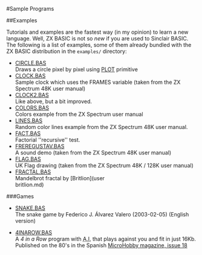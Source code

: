 #Sample Programs

##Examples

Tutorials and examples are the fastest way (in my opinion) to learn a new language.
Well, ZX BASIC is not so _new_ if you are used to Sinclair BASIC.
The following is a list of examples, some of them already bundled with 
the ZX BASIC distribution in the `examples/` directory:

* [CIRCLE.BAS](circle.bas.md)
<br />Draws a circle pixel by pixel using [PLOT](plot.md) primitive
* [CLOCK.BAS](clock.bas.md)
<br />Sample clock which uses the FRAMES variable (taken from the ZX Spectrum 48K user manual)
* [CLOCK2.BAS](clock2.bas.md)
<br />Like above, but a bit improved.
* [COLORS.BAS](colors.bas.md)
<br />Colors example from the ZX Spectrum user manual
* [LINES.BAS](lines.bas.md)
<br />Random color lines example from the ZX Spectrum 48K user manual.
* [FACT.BAS](fact.bas.md)
<br />Factorial ''recursive'' test.
* [FREREGUSTAV.BAS](freregustav.bas.md)
<br />A sound demo (taken from the ZX Spectrum 48K user manual)
* [FLAG.BAS](flag.bas.md)
<br /> UK Flag drawing (taken from the ZX Spectrum 48K / 128K user manual)
* [FRACTAL.BAS](fractal.bas.md)
<br /> Mandelbrot fractal by [Britlion](user<br />britlion.md)

###Games
* [SNAKE.BAS](snake.bas.md)<br />
The snake game by Federico J. Álvarez Valero (2003-02-05) (English version)

* [4INAROW.BAS](4inarow.bas.md)<br />
A _4 in a Row_ program with <abbr title="Artificial Intelligence">A.I.</abbr> that plays against you and fit in just 16Kb. Published on the 80's in the Spanish [MicroHobby magazine, issue 18](http://www.microhobby.org/numero018.htm)


